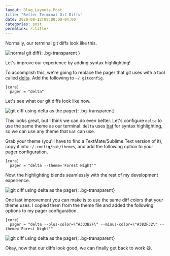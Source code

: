 ```yaml
---
layout: Blog.Layouts.Post
title: "Better Terminal Git Diffs"
date: 2020-08-12T09:00:00-04:00
categories: post
permalink: /:title/
---
```


Normally, our terminal git diffs look like this.

![ normal git diff ](https://res.cloudinary.com/mhanberg/image/upload/v1597177346/normal-git-diff.png){: .bg-transparent }

Let's improve our experience by adding syntax highlighting!

To accomplish this, we're going to replace the pager that git uses with a tool called [delta](https://github.com/dandavison/delta). Add the following to `~/.gitconfig`.

```
[core]
  pager = "delta"
```

Let's see what our git diffs look like now.

![git diff using delta as the pager](https://res.cloudinary.com/mhanberg/image/upload/v1597174958/git-diff-delta.png){: .bg-transparent}

This looks great, but I think we can do even better. Let's configure `delta` to use the same theme as our terminal. `delta` uses [bat](https://github.com/sharkdp/bat/) for syntax highlighting, so we can use any theme that `bat` can use.

Grab your theme (you'll have to find a TextMate/Sublime Text version of it), copy it into `~/.config/bat/themes`, and add the following option to your pager configuration.

```
[core]
  pager = "delta --theme='Forest Night'"
```

Now, the highlighting blends seamlessly with the rest of my development experience.

![git diff using delta as the pager](https://res.cloudinary.com/mhanberg/image/upload/v1597175033/delta-git-diff-with-theme.png){: .bg-transparent}

One last improvement you can make is to use the same diff colors that your theme uses. I copied them from the theme file and added the following options to my pager configuration.

```
[core]
  pager = "delta --plus-color=\"#333B2F\" --minus-color=\"#382F32\" --theme='Forest Night'"
```

![git diff using delta as the pager](https://res.cloudinary.com/mhanberg/image/upload/v1597175171/delta-git-diff-with-theme-with-diff-color.png){: .bg-transparent}

Okay, now that our diffs look good, we can finally get back to work 😄.
